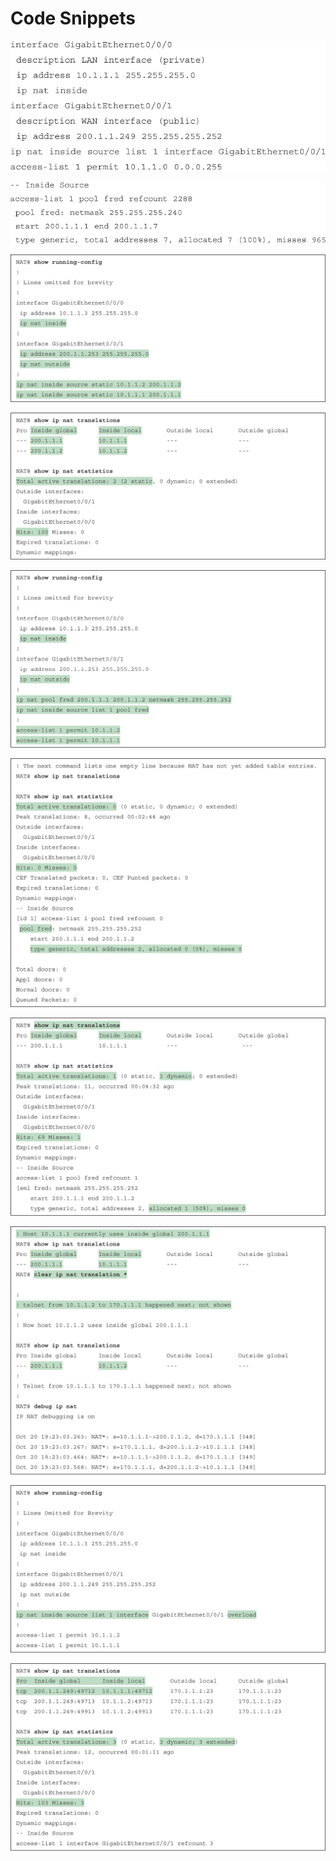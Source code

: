# Code Snippets

[![Images](images/vol2_f0299-01.jpg)](vol2_ch14.xhtml#f0299-01a)

[![Images](images/vol2_f0300-01.jpg)](vol2_ch14.xhtml#f0300-01a)

[![Images](images/vol2_f0308-01.jpg)](vol2_ch14.xhtml#f0308-01a)

[![Images](images/vol2_f0309-01.jpg)](vol2_ch14.xhtml#f0309-01a)

[![Images](images/vol2_f0311-01.jpg)](vol2_ch14.xhtml#f0311-01a)

[![Images](images/vol2_f0312-01.jpg)](vol2_ch14.xhtml#f0312-01a)

[![Images](images/vol2_f0313-01.jpg)](vol2_ch14.xhtml#f0313-01a)

[![Images](images/vol2_f0314-01.jpg)](vol2_ch14.xhtml#f0314-01a)

[![Images](images/vol2_f0316-01.jpg)](vol2_ch14.xhtml#f0316-01a)

[![Images](images/vol2_f0317-01.jpg)](vol2_ch14.xhtml#f0317-01a)
